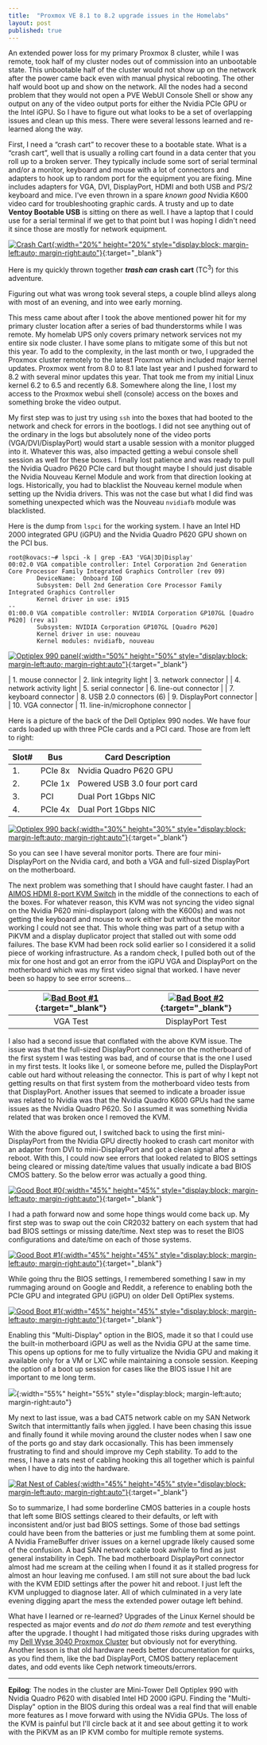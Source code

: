 ```yaml
---
title:  "Proxmox VE 8.1 to 8.2 upgrade issues in the Homelabs"
layout: post
published: true
---
```


An extended power loss for my primary Proxmox 8 cluster, while I was remote, took half of my cluster nodes out of commission into an unbootable state. This unbootable half of the cluster would not show up on the network after the power came back even with manual physical rebooting. The other half would boot up and show on the network. All the nodes had a second problem that they would not open a PVE WebUI Console Shell or show any output on any of the video output ports for either the Nvidia PCIe GPU or the Intel iGPU. So I have to figure out what looks to be a set of overlapping issues and clean up this mess. There were several lessons learned and re-learned along the way.

First, I need a “crash cart” to recover these to a bootable state. What is a “crash cart”, well that is usually a rolling cart found in a data center that you roll up to a broken server. They typically include some sort of serial terminal and/or a monitor, keyboard and mouse with a lot of connectors and adapters to hook up to random port for the equipment you are fixing. Mine includes adapters for VGA, DVI, DisplayPort, HDMI and both USB and PS/2 keyboard and mice. I've even thrown in a spare *known good* Nvidia K600 video card for troubleshooting graphic cards. A trusty and up to date **Ventoy Bootable USB** is sitting on there as well. I have a laptop that I could use for a serial terminal if we get to that point but I was hoping I didn't need it since those are mostly for network equipment.

[![Crash Cart](/assets/images/proxmox-upgrade-001.jpg){:width="20%" height="20%" style="display:block; margin-left:auto; margin-right:auto"}](/assets/images/proxmox-upgrade-001.jpg){:target="_blank"}

Here is my quickly thrown together ***trash can*** **crash cart** (TC<sup>3</sup>) for this adventure.

<!-- excerpt-end -->

Figuring out what was wrong took several steps, a couple blind alleys along with most of an evening, and into wee early morning.

This mess came about after I took the above mentioned power hit for my primary cluster location after a series of bad thunderstorms while I was remote. My homelab UPS only covers primary network services not my entire six node cluster. I have some plans to mitigate some of this but not this year. To add to the complexity, in the last month or two, I upgraded the Proxmox cluster remotely to the latest Proxmox which included major kernel updates. Proxmox went from 8.0 to 8.1 late last year and I pushed forward to 8.2 with several minor updates this year. That took me from my initial Linux kernel 6.2 to 6.5 and recently 6.8. Somewhere along the line, I lost my access to the Proxmox webui shell (console) access on the boxes and something broke the video output.

My first step was to just try using `ssh` into the boxes that had booted to the network and check for errors in the bootlogs. I did not see anything out of the ordinary in the logs but absolutely none of the video ports (VGA/DVI/DisplayPort) would start a usable session with a monitor plugged into it. Whatever this was, also impacted getting a webui console shell session as well for these boxes. I finally lost patience and was ready to pull the Nvidia Quadro P620 PCIe card but thought maybe I should just disable the Nvidia Nouveau Kernel Module and work from that direction looking at logs. Historically, you had to blacklist the Nouveau kernel module when setting up the Nvidia drivers. This was not the case but what I did find was something unexpected which was the Nouveau `nvidiafb` module was blacklisted.

Here is the dump from `lspci` for the working system. I have an Intel HD 2000 integrated GPU (iGPU) and the Nvidia Quadro P620 GPU shown on the PCI bus.

``` shell
root@kovacs:~# lspci -k | grep -EA3 'VGA|3D|Display'
00:02.0 VGA compatible controller: Intel Corporation 2nd Generation Core Processor Family Integrated Graphics Controller (rev 09)
        DeviceName:  Onboard IGD
        Subsystem: Dell 2nd Generation Core Processor Family Integrated Graphics Controller
        Kernel driver in use: i915
--
01:00.0 VGA compatible controller: NVIDIA Corporation GP107GL [Quadro P620] (rev a1)
        Subsystem: NVIDIA Corporation GP107GL [Quadro P620]
        Kernel driver in use: nouveau
        Kernel modules: nvidiafb, nouveau
```

[![Optiplex 990 panel](/assets/images/proxmox-upgrade-024.png){:width="50%" height="50%" style="display:block; margin-left:auto; margin-right:auto"}](/assets/images/proxmox-upgrade-024.png){:target="_blank"}

| 1. mouse connector | 2. link integrity light | 3. network connector |
| 4. network activity light | 5. serial connector | 6. line-out connector |
| 7. keyboard connector | 8. USB 2.0 connectors (6) | 9. DisplayPort connector |
| 10. VGA connector | 11. line-in/microphone connector |

Here is a picture of the back of the Dell Optiplex 990 nodes. We have four cards loaded up with three PCIe cards and a PCI card. Those are from left to right:

| Slot# | Bus | Card Description |
|:- | - | - |
| 1. | PCIe 8x | Nvidia Quadro P620 GPU |
| 2. | PCIe 1x | Powered USB 3.0 four port card |
| 3. | PCI | Dual Port 1Gbps NIC |
| 4. | PCIe 4x | Dual Port 1Gbps NIC |

[![Optiplex 990 back](/assets/images/proxmox-upgrade-004.jpg){:width="30%" height="30%" style="display:block; margin-left:auto; margin-right:auto"}](/assets/images/proxmox-upgrade-004.jpg){:target="_blank"}

So you can see I have several monitor ports. There are four mini-DisplayPort on the Nvidia card, and both a VGA and full-sized DisplayPort on the motherboard.

The next problem was something that I should have caught faster. I had an [AIMOS HDMI 8-port KVM Switch](https://www.amazon.com/gp/product/B08QCR62VL/) in the middle of the connections to each of the boxes. For whatever reason, this KVM was not syncing the video signal on the Nvidia P620 mini-displayport (along with the K600s) and was not getting the keyboard and mouse to work either but without the monitor working I could not see that. This whole thing was part of a setup with a PiKVM and a display duplicator project that stalled out with some odd failures. The base KVM had been rock solid earlier so I considered it a solid piece of working infrastructure. As a random check, I pulled both out of the mix for one host and got an error from the iGPU VGA and DisplayPort on the motherboard which was my first video signal that worked. I have never been so happy to see error screens...

| [![Bad Boot #1](/assets/images/proxmox-upgrade-007.jpg)](/assets/images/proxmox-upgrade-008.jpg){:target="_blank"} | [![Bad Boot #2](/assets/images/proxmox-upgrade-009.jpg)](/assets/images/proxmox-upgrade-010.jpg){:target="_blank"} |
|:--:|:--:|
| VGA Test | DisplayPort Test |

I also had a second issue that conflated with the above KVM issue. The issue was that the full-sized DisplayPort connector on the motherboard of the first system I was testing was bad, and of course that is the one I used in my first tests. It looks like I, or someone before me, pulled the DisplayPort cable out hard without releasing the connector. This is part of why I kept not getting results on that first system from the motherboard video tests from that DisplayPort. Another issues that seemed to indicate a broader issue was related to Nvidia was that the Nvidia Quadro K600 GPUs had the same issues as the Nvidia Quadro P620. So I assumed it was something Nvidia related that was broken once I removed the KVM.

With the above figured out, I switched back to using the first mini-DisplayPort from the Nvidia GPU directly hooked to crash cart monitor with an adapter from DVI to mini-DisplayPort and got a clean signal after a reboot. With this, I could now see errors that looked related to BIOS settings being cleared or missing date/time values that usually indicate a bad BIOS CMOS battery. So the below error was actually a good thing.

[![Good Boot #0](/assets/images/proxmox-upgrade-013.jpg){:width="45%" height="45%" style="display:block; margin-left:auto; margin-right:auto"}](/assets/images/proxmox-upgrade-013.jpg){:target="_blank"}

I had a path forward now and some hope things would come back up. My first step was to swap out the coin CR2032 battery on each system that had bad BIOS settings or missing date/time. Next step was to reset the BIOS configurations and date/time on each of those systems.

[![Good Boot #1](/assets/images/proxmox-upgrade-011.jpg){:width="45%" height="45%" style="display:block; margin-left:auto; margin-right:auto"}](/assets/images/proxmox-upgrade-012.jpg){:target="_blank"}

While going thru the BIOS settings, I remembered something I saw in my rummaging around on Google and Reddit, a reference to enabling both the PCIe GPU and integrated GPU (iGPU) on older Dell OptiPlex systems.

[![Good Boot #1](/assets/images/proxmox-upgrade-014.jpg){:width="45%" height="45%" style="display:block; margin-left:auto; margin-right:auto"}](/assets/images/proxmox-upgrade-015.jpg){:target="_blank"}

Enabling this "Multi-Display" option in the BIOS, made it so that I could use the built-in motherboard iGPU as well as the Nvidia GPU at the same time. This opens up options for me to fully virtualize the Nvidia GPU and making it available only for a VM or LXC while maintaining a console session. Keeping the option of a boot up session for cases like the BIOS issue I hit are important to me long term.

![](/assets/images/proxmox-upgrade-video-003.png){:width="55%" height="55%" style="display:block; margin-left:auto; margin-right:auto"}

My next to last issue, was a bad CAT5 network cable on my SAN Network Switch that intermittantly fails when jiggled. I have been chasing this issue and finally found it while moving around the cluster nodes when I saw one of the ports go and stay dark occasionally. This has been immensely frustrating to find and should improve my Ceph stability. To add to the mess, I have a rats nest of cabling hooking this all together which is painful when I have to dig into the hardware.

[![Rat Nest of Cables](/assets/images/proxmox-upgrade-020.jpg){:width="45%" height="45%" style="display:block; margin-left:auto; margin-right:auto"}](/assets/images/proxmox-upgrade-020.jpg){:target="_blank"}

So to summarize, I had some borderline CMOS batteries in a couple hosts that left some BIOS settings cleared to their defaults, or left with inconsistent and/or just bad BIOS settings. Some of those bad settings could have been from the batteries or just me fumbling them at some point. A Nvidia FrameBuffer driver issues on a kernel upgrade likely caused some of the confusion. A bad SAN network cable took awhile to find as just general instability in Ceph. The bad motherboard DisplayPort connector almost had me scream at the ceiling when I found it as it stalled progress for almost an hour leaving me confused. I am still not sure about the bad luck with the KVM EDID settings after the power hit and reboot. I just left the KVM unplugged to diagnose later. All of which culminated in a very late evening digging apart the mess the extended power outage left behind.

What have I learned or re-learned? Upgrades of the Linux Kernel should be respected as major events and *do not do them remote* and test everything after the upgrade. I thought I had mitigated those risks during upgrades with my [Dell Wyse 3040 Proxmox Cluster](/proxmox-8-dell-wyse-3040/) but obviously not for everything. Another lesson is that old hardware needs better documentation for quirks, as you find them, like the bad DisplayPort, CMOS battery replacement dates, and odd events like Ceph network timeouts/errors.

---

**Epilog**: The nodes in the cluster are Mini-Tower Dell Optiplex 990 with Nvidia Quadro P620 with disabled Intel HD 2000 iGPU. Finding the "Multi-Display" option in the BIOS during this ordeal was a real find that will enable more features as I move forward with using the NVidia GPUs. The loss of the KVM is painful but I'll circle back at it and see about getting it to work with the PiKVM as an IP KVM combo for multiple remote systems.
